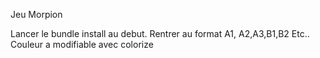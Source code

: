 Jeu Morpion

Lancer le bundle install au debut.
Rentrer au format A1, A2,A3,B1,B2 Etc.. 
Couleur a modifiable avec colorize 

